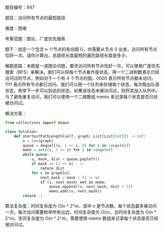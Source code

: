 题目编号：847

题目：访问所有节点的最短路径

难度：困难

考察范围：图论、广度优先搜索

题干：给定一个包含 n 个节点的有向图 G，你需要从节点 0 出发，访问所有节点恰好一次。请你计算出，总路径长度最短的遍历路径长度是多少。

解题思路：本题是一道图论问题，要求访问所有节点恰好一次，可以使用广度优先搜索（BFS）来解决。我们可以将每个节点看作是状态，用一个二进制数表示已经访问过的节点，例如对于一个有 4 个节点的图，0000 表示所有节点都未访问，1111 表示所有节点都已访问。我们可以用一个队列来存储每个状态，每次取出队首状态，枚举下一步可以到达的状态，如果该状态未被访问过，则将其加入队列中。为了避免重复访问，我们可以使用一个二维数组 memo 来记录每个状态是否已经被访问过。

解决方案：

```python
from collections import deque

class Solution:
    def shortestPathLength(self, graph: List[List[int]]) -> int:
        n = len(graph)
        queue = deque([(i, 1 << i, 0) for i in range(n)])
        memo = set((i, 1 << i) for i in range(n))
        while queue:
            u, mask, dist = queue.popleft()
            if mask == (1 << n) - 1:
                return dist
            for v in graph[u]:
                next_mask = mask | (1 << v)
                if (v, next_mask) not in memo:
                    queue.append((v, next_mask, dist + 1))
                    memo.add((v, next_mask))
        return -1
```

算法复杂度：时间复杂度为 O(n * 2^n)，其中 n 是节点数。每个状态最多被访问一次，每次访问需要枚举所有出边，时间复杂度为 O(n)，总时间复杂度为 O(n * 2^n)。空间复杂度为 O(n * 2^n)，需要使用 memo 数组来记录每个状态是否已经被访问过。